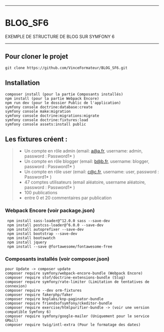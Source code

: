 ***

# BLOG_SF6

EXEMPLE DE STRUCTURE DE BLOG SUR SYMFONY 6 

***

## Pour cloner le projet
```
git clone https://github.com/VinceFormateur/BLOG_SF6.git
```

## Installation
```
composer install (pour la partie Composants installés)
npm install (pour la partie Webpack Encore)
npm run dev (pour le dossier Public de l'application)
symfony console doctrine:database:create
symfony console make:migration
symfony console doctrine:migrations:migrate
symfony console doctrine:fixtures:load
symfony console assets:install public
```

## Les fixtures créent :
   > - Un compte en rôle admin (email: a@a.fr, username: admin, password : Password1* )
   > - Un compte en rôle blogger (email: b@b.fr, username: blogger, password : Password1* )
   > - Un compte en rôle user (email: c@c.fr, username: user, password : Password1* )
   > - 47 comptes utilisateurs (email aléatoire, username aléatoire, password : Password1* )
   > - 100 publications
   > - entre 0 et 20 commentaires par publication



### Webpack Encore (voir package.json)
```
 npm install sass-loader@^12.0.0 sass --save-dev
 npm install postcss-loader@^6.0.0 --save-dev
 npm install autoprefixer --save-dev
 npm install bootstrap --save-dev
 npm install bootswatch
 npm install jquery
 npm install --save @fortawesome/fontawesome-free
```

### Composants installés (voir composer.json)
```
pour Update -> composer update
composer require symfony/webpack-encore-bundle (Webpack Encore)
composer require stof/doctrine-extensions-bundle (Slug)
composer require symfony/rate-limiter (Limitation de tentatives de connexion)
composer require --dev orm-fixtures
composer require fakerphp/faker
composer require knplabs/knp-paginator-bundle
composer require friendsofsymfony/ckeditor-bundle
composer require exercise/htmlpurifier-bundle -> (voir une version compatible Symfony 6)
composer require symfony/google-mailer (Uniquement pour le service GMail)
composer require twig/intl-extra (Pour le formatage des dates)
```
